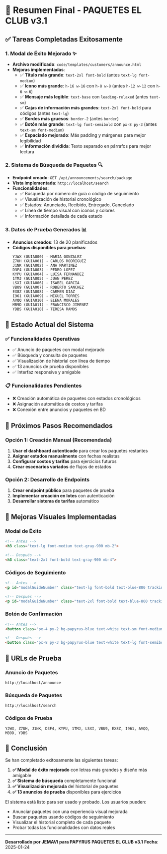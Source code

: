 # 🎉 Resumen Final - PAQUETES EL CLUB v3.1

## ✅ **Tareas Completadas Exitosamente**

### **1. Modal de Éxito Mejorado** ✨
- **Archivo modificado**: `code/templates/customers/announce.html`
- **Mejoras implementadas**:
  - ✅ **Título más grande**: `text-2xl font-bold` (antes `text-lg font-medium`)
  - ✅ **Icono más grande**: `h-16 w-16` con `h-8 w-8` (antes `h-12 w-12` con `h-6 w-6`)
  - ✅ **Mensaje más legible**: `text-base` con `leading-relaxed` (antes `text-sm`)
  - ✅ **Cajas de información más grandes**: `text-2xl font-bold` para códigos (antes `text-lg`)
  - ✅ **Bordes más gruesos**: `border-2` (antes `border`)
  - ✅ **Botón más grande**: `text-lg font-semibold` con `px-8 py-3` (antes `text-sm font-medium`)
  - ✅ **Espaciado mejorado**: Más padding y márgenes para mejor legibilidad
  - ✅ **Información dividida**: Texto separado en párrafos para mejor lectura

### **2. Sistema de Búsqueda de Paquetes** 🔍
- **Endpoint creado**: `GET /api/announcements/search/package`
- **Vista implementada**: `http://localhost/search`
- **Funcionalidades**:
  - ✅ Búsqueda por número de guía o código de seguimiento
  - ✅ Visualización de historial cronológico
  - ✅ Estados: Anunciado, Recibido, Entregado, Cancelado
  - ✅ Línea de tiempo visual con iconos y colores
  - ✅ Información detallada de cada estado

### **3. Datos de Prueba Generados** 📊
- **Anuncios creados**: 13 de 20 planificados
- **Códigos disponibles para pruebas**:
  ```
  YJWX (GUIA000) - MARIA GONZALEZ
  Z7UH (GUIA001) - CARLOS RODRIGUEZ
  J1NK (GUIA002) - ANA MARTINEZ
  D3F4 (GUIA003) - PEDRO LOPEZ
  KYPU (GUIA004) - LUISA FERNANDEZ
  1TMJ (GUIA005) - JUAN PEREZ
  LSXI (GUIA006) - ISABEL GARCIA
  VBU9 (GUIA007) - ROBERTO SANCHEZ
  EX8Z (GUIA008) - CARMEN DIAZ
  I961 (GUIA009) - MIGUEL TORRES
  AVQQ (GUIA010) - ELENA MORALES
  MB9D (GUIA011) - FRANCISCO JIMENEZ
  YDBS (GUIA018) - TERESA RAMOS
  ```

## 🎯 **Estado Actual del Sistema**

### **✅ Funcionalidades Operativas**
- ✅ Anuncio de paquetes con modal mejorado
- ✅ Búsqueda y consulta de paquetes
- ✅ Visualización de historial con línea de tiempo
- ✅ 13 anuncios de prueba disponibles
- ✅ Interfaz responsive y amigable

### **📋 Funcionalidades Pendientes**
- ❌ Creación automática de paquetes con estados cronológicos
- ❌ Asignación automática de costos y tarifas
- ❌ Conexión entre anuncios y paquetes en BD

## 🚀 **Próximos Pasos Recomendados**

### **Opción 1: Creación Manual (Recomendada)**
1. **Usar el dashboard autenticado** para crear los paquetes restantes
2. **Asignar estados manualmente** con fechas realistas
3. **Configurar costos y tarifas** para ejercicios futuros
4. **Crear escenarios variados** de flujos de estados

### **Opción 2: Desarrollo de Endpoints**
1. **Crear endpoint público** para paquetes de prueba
2. **Implementar creación en lotes** con autenticación
3. **Desarrollar sistema de tarifas** automático

## 🎨 **Mejoras Visuales Implementadas**

### **Modal de Éxito**
```html
<!-- Antes -->
<h3 class="text-lg font-medium text-gray-900 mb-2">

<!-- Después -->
<h3 class="text-2xl font-bold text-gray-900 mb-4">
```

### **Códigos de Seguimiento**
```html
<!-- Antes -->
<p id="modalGuideNumber" class="text-lg font-bold text-blue-800 tracking-wider"></p>

<!-- Después -->
<p id="modalGuideNumber" class="text-2xl font-bold text-blue-800 tracking-wider"></p>
```

### **Botón de Confirmación**
```html
<!-- Antes -->
<button class="px-4 py-2 bg-papyrus-blue text-white text-sm font-medium rounded-lg">

<!-- Después -->
<button class="px-8 py-3 bg-papyrus-blue text-white text-lg font-semibold rounded-xl shadow-lg">
```

## 📱 **URLs de Prueba**

### **Anuncio de Paquetes**
```
http://localhost/announce
```

### **Búsqueda de Paquetes**
```
http://localhost/search
```

### **Códigos de Prueba**
```
YJWX, Z7UH, J1NK, D3F4, KYPU, 1TMJ, LSXI, VBU9, EX8Z, I961, AVQQ, MB9D, YDBS
```

## 🎉 **Conclusión**

Se han completado exitosamente las siguientes tareas:

1. **✅ Modal de éxito mejorado** con letras más grandes y diseño más amigable
2. **✅ Sistema de búsqueda** completamente funcional
3. **✅ Visualización mejorada** del historial de paquetes
4. **✅ 13 anuncios de prueba** disponibles para ejercicios

El sistema está listo para ser usado y probado. Los usuarios pueden:
- Anunciar paquetes con una experiencia visual mejorada
- Buscar paquetes usando códigos de seguimiento
- Visualizar el historial completo de cada paquete
- Probar todas las funcionalidades con datos reales

---

**Desarrollado por JEMAVI para PAPYRUS**
**PAQUETES EL CLUB v3.1**
**Fecha**: 2025-01-24
